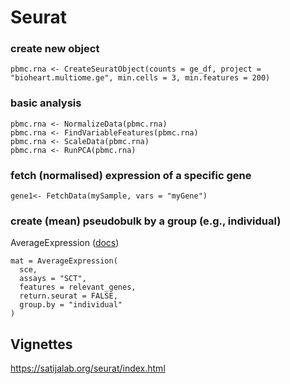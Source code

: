 # Seurat

### create new object
```
pbmc.rna <- CreateSeuratObject(counts = ge_df, project = "bioheart.multiome.ge", min.cells = 3, min.features = 200)
```
### basic analysis
```
pbmc.rna <- NormalizeData(pbmc.rna)
pbmc.rna <- FindVariableFeatures(pbmc.rna)
pbmc.rna <- ScaleData(pbmc.rna)
pbmc.rna <- RunPCA(pbmc.rna)
```

###  fetch (normalised) expression of a specific gene
```gene1<- FetchData(mySample, vars = "myGene")``` 

### create (mean) pseudobulk by a group (e.g., individual)
AverageExpression ([docs](https://rdrr.io/github/satijalab/seurat/man/AverageExpression.html))
```
mat = AverageExpression(
  sce,
  assays = "SCT",
  features = relevant_genes,
  return.seurat = FALSE,
  group.by = "individual"
)
``` 

## Vignettes

https://satijalab.org/seurat/index.html
